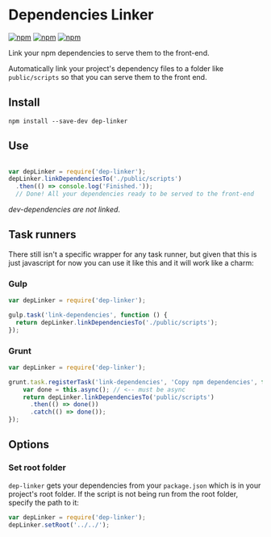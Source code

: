 # Dependencies Linker

[![npm](https://img.shields.io/npm/v/dep-linker.svg?maxAge=2592000)](https://www.npmjs.com/package/dep-linker)
[![npm](https://img.shields.io/npm/dt/dep-linker.svg?maxAge=2592000)](https://www.npmjs.com/package/dep-linker)
[![npm](https://img.shields.io/npm/l/express.svg?maxAge=2592000)](https://www.npmjs.com/package/dep-linker)

Link your npm dependencies to serve them to the front-end.

Automatically link your project's dependency files to a folder like `public/scripts`
so that you can serve them to the front end.

## Install
```
npm install --save-dev dep-linker
```

## Use
``` javascript

var depLinker = require('dep-linker');
depLinker.linkDependenciesTo('./public/scripts')
  .then(() => console.log('Finished.'));
  // Done! All your dependencies ready to be served to the front-end
```
*dev-dependencies are not linked*.

## Task runners
There still isn't a specific wrapper for any task runner, but given that this
is just javascript for now you can use it like this and it will work like a charm:

### Gulp
``` javascript
var depLinker = require('dep-linker');

gulp.task('link-dependencies', function () {
  return depLinker.linkDependenciesTo('./public/scripts');
});
```

### Grunt
``` javascript
var depLinker = require('dep-linker');

grunt.task.registerTask('link-dependencies', 'Copy npm dependencies', function () {
    var done = this.async(); // <-- must be async
    return depLinker.linkDependenciesTo('public/scripts')
      .then(() => done())
      .catch(() => done());
});

```

## Options

### Set root folder
`dep-linker` gets your dependencies from your `package.json` which is in your project's
root folder. If the script is not being run from the root folder, specify the path
to it:

``` javascript
var depLinker = require('dep-linker');
depLinker.setRoot('../../');
```
